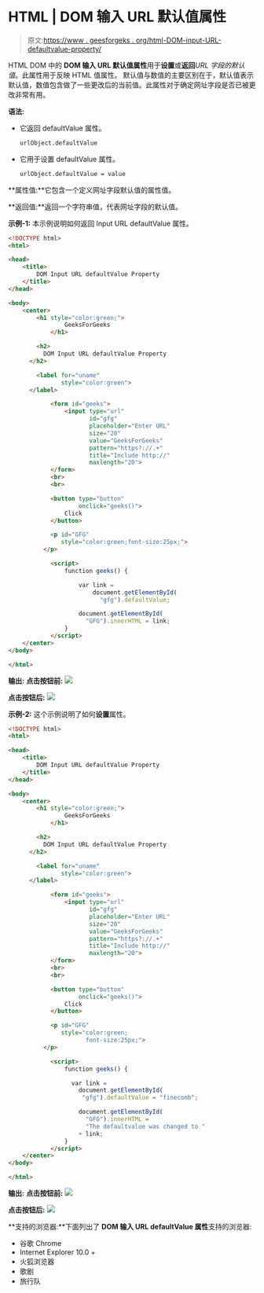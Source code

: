 # HTML | DOM 输入 URL 默认值属性

> 原文:[https://www . geesforgeks . org/html-DOM-input-URL-defaultvalue-property/](https://www.geeksforgeeks.org/html-dom-input-url-defaultvalue-property/)

HTML DOM 中的 **DOM 输入 URL 默认值属性**用于**设置**或**返回***URL 字段的默认值*。此属性用于反映 HTML 值属性。
默认值与数值的主要区别在于，默认值表示默认值，数值包含做了一些更改后的当前值。此属性对于确定网址字段是否已被更改非常有用。

**语法:**

*   它返回 defaultValue 属性。

    ```html
    urlObject.defaultValue
    ```

*   它用于设置 defaultValue 属性。

    ```html
    urlObject.defaultValue = value
    ```

**属性值:**它包含一个定义网址字段默认值的属性值。

**返回值:**返回一个字符串值，代表网址字段的默认值。

**示例-1:** 本示例说明如何返回 Input URL defaultValue 属性。

```html
<!DOCTYPE html>
<html>

<head>
    <title>
        DOM Input URL defaultValue Property
    </title>
</head>

<body>
    <center>
        <h1 style="color:green;"> 
                GeeksForGeeks 
            </h1>

        <h2>
          DOM Input URL defaultValue Property
      </h2>

        <label for="uname"
               style="color:green">
      </label>

            <form id="geeks">
                <input type="url"
                       id="gfg"
                       placeholder="Enter URL" 
                       size="20" 
                       value="GeeksForGeeks" 
                       pattern="https?://.+"
                       title="Include http://"
                       maxlength="20">
            </form>
            <br>
            <br>

            <button type="button"
                    onclick="geeks()">
                Click
            </button>

            <p id="GFG" 
               style="color:green;font-size:25px;">
          </p>

            <script>
                function geeks() {

                    var link = 
                        document.getElementById(
                          "gfg").defaultValue;

                    document.getElementById(
                      "GFG").innerHTML = link;
                }
            </script>
    </center>
</body>

</html>
```

**输出:**
**点击按钮前:**
![](img/223397a61f880debefc021064b04ec13.png)

**点击按钮后:**
![](img/4b0600bbc83c52f8c8ca168d34b0ec7b.png)

**示例-2:** 这个示例说明了如何**设置**属性。

```html
<!DOCTYPE html>
<html>

<head>
    <title>
        DOM Input URL defaultValue Property
    </title>
</head>

<body>
    <center>
        <h1 style="color:green;"> 
                GeeksForGeeks 
            </h1>

        <h2>
          DOM Input URL defaultValue Property
      </h2>

        <label for="uname"
               style="color:green">
      </label>

            <form id="geeks">
                <input type="url"
                       id="gfg" 
                       placeholder="Enter URL"
                       size="20" 
                       value="GeeksForGeeks" 
                       pattern="https?://.+"
                       title="Include http://"
                       maxlength="20">
            </form>
            <br>
            <br>

            <button type="button"
                    onclick="geeks()">
                Click
            </button>

            <p id="GFG"
               style="color:green;
                      font-size:25px;">
          </p>

            <script>
                function geeks() {

                  var link = 
                    document.getElementById(
                     "gfg").defaultValue = "finecomb";

                    document.getElementById(
                      "GFG").innerHTML = 
                      "The defaultvalue was changed to "
                    + link;
                }
            </script>
    </center>
</body>

</html>
```

**输出:**
**点击按钮前:**
![](img/223397a61f880debefc021064b04ec13.png)

**点击按钮后:**
![](img/292544b3b56fc75f8bcb432d5174508a.png)

**支持的浏览器:**下面列出了 **DOM 输入 URL defaultValue 属性**支持的浏览器:

*   谷歌 Chrome
*   Internet Explorer 10.0 +
*   火狐浏览器
*   歌剧
*   旅行队